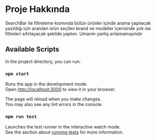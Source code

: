 # Proje Hakkında

SearchBar ile filtreleme kısmında bütün ürünler içinde arama yapılacak yazıldığı için aranılan ürün seçilen brand ve modeller içerisinde yok ise filtreleri sıfırlayacak şekilde yaptım. Umarım yanlış anlamamışımdır

## Available Scripts

In the project directory, you can run:

### `npm start`

Runs the app in the development mode.\
Open [http://localhost:3000](http://localhost:3000) to view it in your browser.

The page will reload when you make changes.\
You may also see any lint errors in the console.

### `npm run test`

Launches the test runner in the interactive watch mode.\
See the section about [running tests](https://facebook.github.io/create-react-app/docs/running-tests) for more information.

